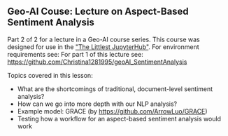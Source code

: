 ## Geo-AI Couse: Lecture on Aspect-Based Sentiment Analysis

Part 2 of 2 for a lecture in a Geo-AI course series. This course was designed for use in the ["The Littlest JupyterHub"](https://tljh.jupyter.org/en/latest/). For environment requirements see:  For part 1 of this lecture see: https://github.com/Christina1281995/geoAI_SentimentAnalysis

Topics covered in this lesson: 

- What are the shortcomings of traditional, document-level sentiment analysis?
- How can we go into more depth with our NLP analysis?
- Example model: GRACE (by https://github.com/ArrowLuo/GRACE)
- Testing how a workflow for an aspect-based sentiment analysis would work
